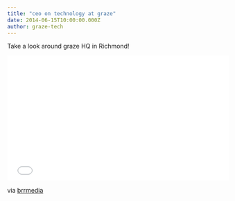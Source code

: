 ```yaml
---
title: "ceo on technology at graze"
date: 2014-06-15T10:00:00.000Z
author: graze-tech
---
```


Take a look around graze HQ in Richmond!

<div class="js-video vimeo widescreen"><iframe src="//player.vimeo.com/video/98728063" width="512" height="288" frameborder="0" webkitallowfullscreen mozallowfullscreen allowfullscreen></iframe></div>

via [brrmedia](http://www.brrmedia.co.uk/event/123963/anthony-fletcher-ceo)

